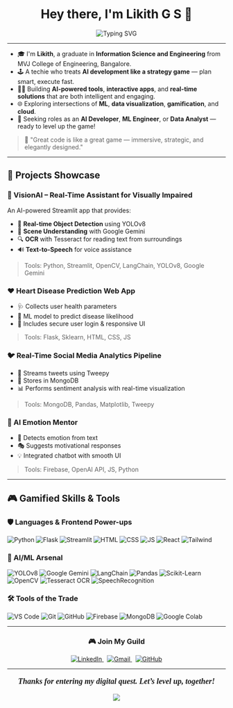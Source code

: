 <h1 align="center">Hey there, I'm Likith G S 👾</h1>

<p align="center">
  <img src="https://readme-typing-svg.demolab.com?font=Fira+Code&weight=600&size=22&pause=1000&center=true&vCenter=true&width=500&height=45&lines=Designing+AI-Driven+Experiences;Empowering+Decisions+with+Data;Gamifying+Tech+for+Better+UX" alt="Typing SVG" />
</p>

---

- 🎓 I'm **Likith**, a graduate in **Information Science and Engineering** from MVJ College of Engineering, Bangalore.  
- 🕹️ A techie who treats **AI development like a strategy game** — plan smart, execute fast.
- 👨‍💻 Building **AI-powered tools**, **interactive apps**, and **real-time solutions** that are both intelligent and engaging.
- 🌐 Exploring intersections of **ML**, **data visualization**, **gamification**, and **cloud**.
- 🚀 Seeking roles as an **AI Developer**, **ML Engineer**, or **Data Analyst** — ready to level up the game!

> 🧠 "Great code is like a great game — immersive, strategic, and elegantly designed."

---

## 🚀 Projects Showcase

### 🎯 VisionAI – Real-Time Assistant for Visually Impaired  
An AI-powered Streamlit app that provides:
- 🎥 **Real-time Object Detection** using YOLOv8
- 🧠 **Scene Understanding** with Google Gemini
- 🔍 **OCR** with Tesseract for reading text from surroundings
- 🔊 **Text-to-Speech** for voice assistance  
> Tools: Python, Streamlit, OpenCV, LangChain, YOLOv8, Google Gemini

### ❤️ Heart Disease Prediction Web App
- 🩺 Collects user health parameters
- 🤖 ML model to predict disease likelihood
- 🔐 Includes secure user login & responsive UI  
> Tools: Flask, Sklearn, HTML, CSS, JS

### 🐦 Real-Time Social Media Analytics Pipeline
- 📡 Streams tweets using Tweepy
- 💾 Stores in MongoDB
- 📊 Performs sentiment analysis with real-time visualization  
> Tools: MongoDB, Pandas, Matplotlib, Tweepy

### 🤖 AI Emotion Mentor
- 💬 Detects emotion from text
- 🎭 Suggests motivational responses
- 💡 Integrated chatbot with smooth UI  
> Tools: Firebase, OpenAI API, JS, Python

---

## 🎮 Gamified Skills & Tools

### 🛡️ Languages & Frontend Power-ups  
![Python](https://img.shields.io/badge/-Python-3776AB?logo=python&logoColor=white)
![Flask](https://img.shields.io/badge/-Flask-000000?logo=flask&logoColor=white)
![Streamlit](https://img.shields.io/badge/-Streamlit-FF4B4B?logo=streamlit&logoColor=white)
![HTML](https://img.shields.io/badge/-HTML5-E34F26?logo=html5&logoColor=white)
![CSS](https://img.shields.io/badge/-CSS3-1572B6?logo=css3&logoColor=white)
![JS](https://img.shields.io/badge/-JavaScript-F7DF1E?logo=javascript&logoColor=black)
![React](https://img.shields.io/badge/-React-61DAFB?logo=react&logoColor=black)
![Tailwind](https://img.shields.io/badge/-TailwindCSS-38B2AC?logo=tailwind-css&logoColor=white)

### 🧠 AI/ML Arsenal  
![YOLOv8](https://img.shields.io/badge/-YOLOv8-FF1493?logo=yolov8&logoColor=white)
![Google Gemini](https://img.shields.io/badge/-Google%20Gemini-4285F4?logo=google&logoColor=white)
![LangChain](https://img.shields.io/badge/-LangChain-3A8DFF?logo=data&logoColor=white)
![Pandas](https://img.shields.io/badge/-Pandas-150458?logo=pandas&logoColor=white)
![Scikit-Learn](https://img.shields.io/badge/-Scikit--Learn-F7931E?logo=scikit-learn&logoColor=white)
![OpenCV](https://img.shields.io/badge/-OpenCV-5C3EE8?logo=opencv&logoColor=white)
![Tesseract OCR](https://img.shields.io/badge/-Tesseract-8A2BE2?logo=tesseract&logoColor=white)
![SpeechRecognition](https://img.shields.io/badge/-SpeechRecognition-FF69B4?logo=voicemod&logoColor=white)

### 🛠️ Tools of the Trade  
![VS Code](https://img.shields.io/badge/-VS%20Code-007ACC?logo=visual-studio-code&logoColor=white)
![Git](https://img.shields.io/badge/-Git-F05032?logo=git&logoColor=white)
![GitHub](https://img.shields.io/badge/-GitHub-181717?logo=github&logoColor=white)
![Firebase](https://img.shields.io/badge/-Firebase-FFCA28?logo=firebase&logoColor=black)
![MongoDB](https://img.shields.io/badge/-MongoDB-47A248?logo=mongodb&logoColor=white)
![Google Colab](https://img.shields.io/badge/-Google%20Colab-F9AB00?logo=googlecolab&logoColor=white)

---

<h3 align="center">🎮 Join My Guild</h3>

<p align="center">
  <a href="https://www.linkedin.com/in/likithgs" target="_blank">
    <img src="https://img.shields.io/badge/-LinkedIn-0A66C2?style=for-the-badge&logo=linkedin&logoColor=white" alt="LinkedIn" />
  </a>
  &nbsp;
  <a href="mailto:likithmanju11@gmail.com" target="_blank">
    <img src="https://img.shields.io/badge/-Gmail-EA4335?style=for-the-badge&logo=gmail&logoColor=white" alt="Gmail" />
  </a>
  &nbsp;
  <a href="https://github.com/LikithGS11" target="_blank">
    <img src="https://img.shields.io/badge/-GitHub-181717?style=for-the-badge&logo=github&logoColor=white" alt="GitHub" />
  </a>
</p>

---

<p align="center" style="font-family:Georgia; font-size:18px;">
  👾 <strong><i>Thanks for entering my digital quest. Let’s level up, together!</i></strong> 🚀
</p>

<p align="center">
  <img src="https://capsule-render.vercel.app/api?type=waving&color=gradient&height=100&section=footer"/>
</p>
